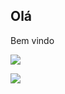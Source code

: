 ## Olá 

Bem vindo 

![](https://media.tenor.com/BS6MXJndFmgAAAAi/n-pokemon.gif)


![](https://media.tenor.com/RPOAP3KCvf8AAAAi/ghetsis-pokemon.gif)
